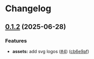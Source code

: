 # Changelog

## [0.1.2](https://github.com/Prodeko/design-system/compare/vis-v0.1.1...vis-v0.1.2) (2025-06-28)


### Features

* **assets:** add svg logos ([#4](https://github.com/Prodeko/design-system/issues/4)) ([cb6e9af](https://github.com/Prodeko/design-system/commit/cb6e9af0186304a7cdc834acbc83b7173fa68858))
